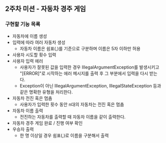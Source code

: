 ##  2주차 미션 - 자동차 경주 게임
### 구현할 기능 목록
- 자동차에 이름 생성
- 입력에 따라 여러 자동차 생성
    - 자동차 이름은 쉼표(,)를 기준으로 구분하며 이름은 5자 이하만 허용
- 사용자 시도할 횟수 입력
- 사용자 입력 에러
  - 사용자가 잘못된 값을 입력한 경우 IllegalArgumentException를 발생시키고 "[ERROR]"로 시작하는 에러 메시지를 출력 후 그 부분에서 입력을 다시 받는다.
  - Exception이 아닌 IllegalArgumentException, IllegalStateException 등과 같은 명확한 유형을 처리한다.
- 자동차 전진 혹은 멈춤
  - 사용자가 입력한 횟수 동안 n대의 자동차는 전진 혹은 멈춤
- 자동차 이름 출력
  - 전진하는 자동차를 출력할 때 자동차 이름을 같이 출력한다.
- 자동차 경주 게임 완료 / 진행 여부 확인
- 우승자 출력
  - 한 명 이상일 경우 쉼표(,)로 이름을 구분해서 출력
